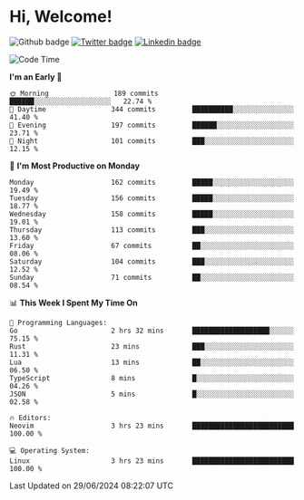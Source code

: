   # Hi, Welcome!
  ![Github badge](https://img.shields.io/github/followers/kraken-afk.svg?style=social&label=Follow&maxAge=2592000)
  [![Twitter badge](https://img.shields.io/badge/-Twitter-00acee?style=flat-square&logo=Twitter&logoColor=white)](https://twitter.com/trshppl)
  [![Linkedin badge](https://img.shields.io/badge/LinkedIn-0077B5?style=flat-square&logo=linkedin&logoColor=white)](https://www.linkedin.com/in/noveanrer)
<!--START_SECTION:waka-->
![Code Time](http://img.shields.io/badge/Code%20Time-236%20hrs%2010%20mins-blue)

**I'm an Early 🐤** 

```text
🌞 Morning                189 commits         ██████░░░░░░░░░░░░░░░░░░░   22.74 % 
🌆 Daytime                344 commits         ██████████░░░░░░░░░░░░░░░   41.40 % 
🌃 Evening                197 commits         ██████░░░░░░░░░░░░░░░░░░░   23.71 % 
🌙 Night                  101 commits         ███░░░░░░░░░░░░░░░░░░░░░░   12.15 % 
```
📅 **I'm Most Productive on Monday** 

```text
Monday                   162 commits         █████░░░░░░░░░░░░░░░░░░░░   19.49 % 
Tuesday                  156 commits         █████░░░░░░░░░░░░░░░░░░░░   18.77 % 
Wednesday                158 commits         █████░░░░░░░░░░░░░░░░░░░░   19.01 % 
Thursday                 113 commits         ███░░░░░░░░░░░░░░░░░░░░░░   13.60 % 
Friday                   67 commits          ██░░░░░░░░░░░░░░░░░░░░░░░   08.06 % 
Saturday                 104 commits         ███░░░░░░░░░░░░░░░░░░░░░░   12.52 % 
Sunday                   71 commits          ██░░░░░░░░░░░░░░░░░░░░░░░   08.54 % 
```


📊 **This Week I Spent My Time On** 

```text
💬 Programming Languages: 
Go                       2 hrs 32 mins       ███████████████████░░░░░░   75.15 % 
Rust                     23 mins             ███░░░░░░░░░░░░░░░░░░░░░░   11.31 % 
Lua                      13 mins             ██░░░░░░░░░░░░░░░░░░░░░░░   06.50 % 
TypeScript               8 mins              █░░░░░░░░░░░░░░░░░░░░░░░░   04.26 % 
JSON                     5 mins              █░░░░░░░░░░░░░░░░░░░░░░░░   02.58 % 

🔥 Editors: 
Neovim                   3 hrs 23 mins       █████████████████████████   100.00 % 

💻 Operating System: 
Linux                    3 hrs 23 mins       █████████████████████████   100.00 % 
```


 Last Updated on 29/06/2024 08:22:07 UTC
<!--END_SECTION:waka-->